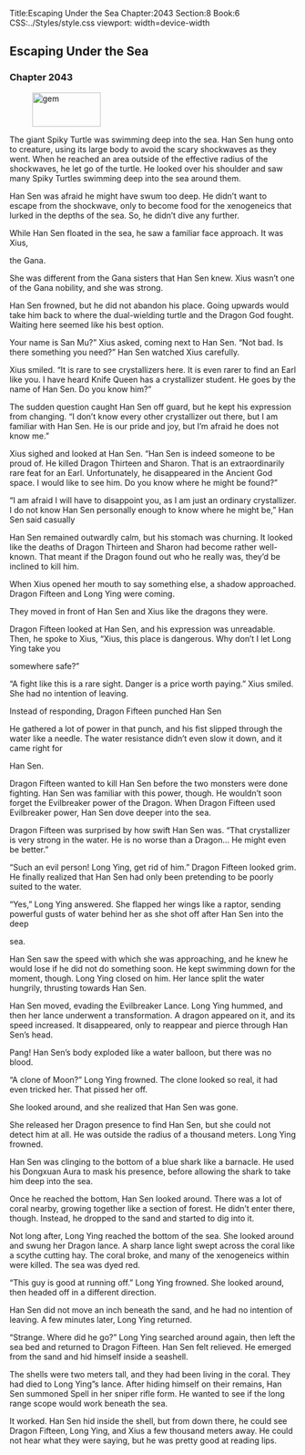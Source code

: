 Title:Escaping Under the Sea 
Chapter:2043 
Section:8 
Book:6 
CSS:../Styles/style.css 
viewport: width=device-width
  
## Escaping Under the Sea
### Chapter 2043
  
<figure>
	<img src="../Images/gem.gif" alt="gem" id="gem" width="120" height="60" />
</figure>
  

  
The giant Spiky Turtle was swimming deep into the sea. Han Sen hung onto to creature, using its large body to avoid the scary shockwaves as they went. When he reached an area outside of the effective radius of the shockwaves, he let go of the turtle. He looked over his shoulder and saw many Spiky Turtles swimming deep into the sea around them.

Han Sen was afraid he might have swum too deep. He didn’t want to escape from the shockwave, only to become food for the xenogeneics that lurked in the depths of the sea. So, he didn’t dive any further.

While Han Sen floated in the sea, he saw a familiar face approach. It was Xius,

the Gana.

She was different from the Gana sisters that Han Sen knew. Xius wasn’t one of the Gana nobility, and she was strong.

Han Sen frowned, but he did not abandon his place. Going upwards would take him back to where the dual-wielding turtle and the Dragon God fought. Waiting here seemed like his best option.

Your name is San Mu?” Xius asked, coming next to Han Sen. “Not bad. Is there something you need?” Han Sen watched Xius carefully.

Xius smiled. “It is rare to see crystallizers here. It is even rarer to find an Earl like you. I have heard Knife Queen has a crystallizer student. He goes by the name of Han Sen. Do you know him?”

The sudden question caught Han Sen off guard, but he kept his expression from changing. “I don’t know every other crystallizer out there, but I am familiar with Han Sen. He is our pride and joy, but I’m afraid he does not know me.”

Xius sighed and looked at Han Sen. “Han Sen is indeed someone to be proud of. He killed Dragon Thirteen and Sharon. That is an extraordinarily rare feat for an Earl. Unfortunately, he disappeared in the Ancient God space. I would like to see him. Do you know where he might be found?”

“I am afraid I will have to disappoint you, as I am just an ordinary crystallizer. I do not know Han Sen personally enough to know where he might be,” Han Sen said casually

Han Sen remained outwardly calm, but his stomach was churning. It looked like the deaths of Dragon Thirteen and Sharon had become rather well-known. That meant if the Dragon found out who he really was, they’d be inclined to kill him.

When Xius opened her mouth to say something else, a shadow approached. Dragon Fifteen and Long Ying were coming.

They moved in front of Han Sen and Xius like the dragons they were.

Dragon Fifteen looked at Han Sen, and his expression was unreadable. Then, he spoke to Xius, “Xius, this place is dangerous. Why don’t I let Long Ying take you

somewhere safe?”

“A fight like this is a rare sight. Danger is a price worth paying.” Xius smiled. She had no intention of leaving.

Instead of responding, Dragon Fifteen punched Han Sen

He gathered a lot of power in that punch, and his fist slipped through the water like a needle. The water resistance didn’t even slow it down, and it came right for

Han Sen.

Dragon Fifteen wanted to kill Han Sen before the two monsters were done fighting. Han Sen was familiar with this power, though. He wouldn’t soon forget the Evilbreaker power of the Dragon. When Dragon Fifteen used Evilbreaker power, Han Sen dove deeper into the sea.

Dragon Fifteen was surprised by how swift Han Sen was. “That crystallizer is very strong in the water. He is no worse than a Dragon… He might even be better.”

“Such an evil person! Long Ying, get rid of him.” Dragon Fifteen looked grim. He finally realized that Han Sen had only been pretending to be poorly suited to the water.

“Yes,” Long Ying answered. She flapped her wings like a raptor, sending powerful gusts of water behind her as she shot off after Han Sen into the deep

sea.

Han Sen saw the speed with which she was approaching, and he knew he would lose if he did not do something soon. He kept swimming down for the moment, though. Long Ying closed on him. Her lance split the water hungrily, thrusting towards Han Sen.

Han Sen moved, evading the Evilbreaker Lance. Long Ying hummed, and then her lance underwent a transformation. A dragon appeared on it, and its speed increased. It disappeared, only to reappear and pierce through Han Sen’s head.

Pang! Han Sen’s body exploded like a water balloon, but there was no blood.

“A clone of Moon?” Long Ying frowned. The clone looked so real, it had even tricked her. That pissed her off.

She looked around, and she realized that Han Sen was gone.

She released her Dragon presence to find Han Sen, but she could not detect him at all. He was outside the radius of a thousand meters. Long Ying frowned.

Han Sen was clinging to the bottom of a blue shark like a barnacle. He used his Dongxuan Aura to mask his presence, before allowing the shark to take him deep into the sea.

Once he reached the bottom, Han Sen looked around. There was a lot of coral nearby, growing together like a section of forest. He didn’t enter there, though. Instead, he dropped to the sand and started to dig into it.

Not long after, Long Ying reached the bottom of the sea. She looked around and swung her Dragon lance. A sharp lance light swept across the coral like a scythe cutting hay. The coral broke, and many of the xenogeneics within were killed. The sea was dyed red.

“This guy is good at running off.” Long Ying frowned. She looked around, then headed off in a different direction.

Han Sen did not move an inch beneath the sand, and he had no intention of leaving. A few minutes later, Long Ying returned.

“Strange. Where did he go?” Long Ying searched around again, then left the sea bed and returned to Dragon Fifteen. Han Sen felt relieved. He emerged from the sand and hid himself inside a seashell.

The shells were two meters tall, and they had been living in the coral. They had died to Long Ying”s lance. After hiding himself on their remains, Han Sen summoned Spell in her sniper rifle form. He wanted to see if the long range scope would work beneath the sea.

It worked. Han Sen hid inside the shell, but from down there, he could see Dragon Fifteen, Long Ying, and Xius a few thousand meters away. He could not hear what they were saying, but he was pretty good at reading lips.
